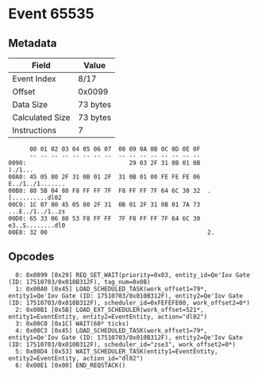 # Event 65535

## Metadata

| Field           | Value    |
|-----------------|----------|
| Event Index     | 8/17     |
| Offset          | 0x0099   |
| Data Size       | 73 bytes |
| Calculated Size | 73 bytes |
| Instructions    | 7        |

```
      00 01 02 03 04 05 06 07  08 09 0A 0B 0C 0D 0E 0F
      -- -- -- -- -- -- -- --  -- -- -- -- -- -- -- --
0090:                             29 03 2F 31 0B 01 0B           )./1...
00A0: 45 05 80 2F 31 0B 01 2F  31 0B 01 00 FE FE FE 06  E../1../1.......
00B0: 80 5B 04 80 F8 FF FF 7F  F8 FF FF 7F 64 6C 30 32  .[..........dl02
00C0: 1C 07 80 45 05 80 2F 31  0B 01 2F 31 0B 01 7A 73  ...E../1../1..zs
00D0: 65 33 06 80 53 F8 FF FF  7F F8 FF FF 7F 64 6C 30  e3..S........dl0
00E0: 32 00                                             2.              
```

## Opcodes

```
  0: 0x0099 [0x29] REQ_SET_WAIT(priority=0x03, entity_id=Qe'Iov Gate (ID: 17510703/0x010B312F), tag_num=0x0B)
  1: 0x00A0 [0x45] LOAD_SCHEDULED_TASK(work_offset1=79*, entity1=Qe'Iov Gate (ID: 17510703/0x010B312F), entity2=Qe'Iov Gate (ID: 17510703/0x010B312F), scheduler_id=0xFEFEFE00, work_offset2=0*)
  2: 0x00B1 [0x5B] LOAD_EXT_SCHEDULER(work_offset=521*, entity1=EventEntity, entity2=EventEntity, action="dl02")
  3: 0x00C0 [0x1C] WAIT(60* ticks)
  4: 0x00C3 [0x45] LOAD_SCHEDULED_TASK(work_offset1=79*, entity1=Qe'Iov Gate (ID: 17510703/0x010B312F), entity2=Qe'Iov Gate (ID: 17510703/0x010B312F), scheduler_id="zse3", work_offset2=0*)
  5: 0x00D4 [0x53] WAIT_SCHEDULER_TASK(entity1=EventEntity, entity2=EventEntity, action_id="dl02")
  6: 0x00E1 [0x00] END_REQSTACK()
```
